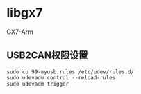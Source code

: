 # libgx7

GX7-Arm

## USB2CAN权限设置

```
sudo cp 99-myusb.rules /etc/udev/rules.d/
sudo udevadm control --reload-rules
sudo udevadm trigger
```

